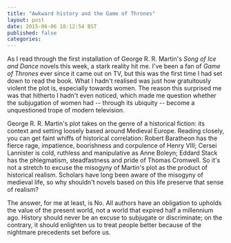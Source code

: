 ```yaml
---
title: "Awkward history and the Game of Thrones"
layout: post
date: 2015-06-06 18:12:54 BST
published: false
categories:
---
```

As I read through the first installation of George R. R. Martin's *Song of Ice and Dance* novels this week, a stark reality hit me. I've been a fan of *Game of Thrones* ever since it came out on TV, but this was the first time I had set down to read the book. What I hadn't realised was just how gratuitously violent the plot is, especially towards women. The reason this surprised me was that hitherto I hadn't even noticed, which made me question whether the subjugation of women had -- through its ubiquity -- become a unquestioned trope of modern television.

George R. R. Martin's plot takes on the genre of a historical fiction: its context and setting loosely based around Medieval Europe. Reading closely, you can get faint whiffs of historical correlation: Robert Baratheon has the fierce rage, impatience, boorishness and corpulence of Henry VIII; Cersei Lannister is cold, ruthless and manipulative as Anne Boleyn; Eddard Stack has the phlegmatism, steadfastness and pride of Thomas Cromwell. So it's not a stretch to excuse the misogyny of Martin's plot as the product of historical realism. Scholars have long been aware of the misogyny of medieval life, so why shouldn't novels based on this life preserve that sense of realism?

The answer, for me at least, is No. All authors have an obligation to upholds the value of the present world, not a world that expired half a millennium ago. History should never be an excuse to subjugate or discriminate; on the contrary, it should enlighten us to treat people better because of the nightmare precedents set before us.
